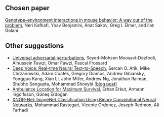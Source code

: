 ## Chosen paper

[Genotype–environment interactions in mouse behavior: A way out of the problem](https://www.researchgate.net/profile/Ilan_Golani/publication/7969318_Genotype-environment_interactions_in_mouse_behavior_A_way_out_of_the_problem/links/00b7d51d2cdac02d7f000000.pdf), Neri Kafkafi, Yoav Benjamini, Anat Sakov, Greg I. Elmer, and Ilan Golani

## Other suggestions

* [Universal adversarial perturbations](https://arxiv.org/abs/1610.08401), Seyed-Mohsen Moosavi-Dezfooli, Alhussein Fawzi, Omar Fawzi, Pascal Frossard
* [Deep Voice: Real-time Neural Text-to-Speech](https://arxiv.org/abs/1702.07825), Sercan O. Arik, Mike Chrzanowski, Adam Coates, Gregory Diamos, Andrew Gibiansky, Yongguo Kang, Xian Li, John Miller, Andrew Ng, Jonathan Raiman, Shubho Sengupta, Mohammad Shoeybi \[[blog post](http://research.baidu.com/deep-voice-production-quality-text-speech-system-constructed-entirely-deep-neural-networks/)\]
* [Ambulance Location for Maximum Survival](https://sites.ualberta.ca/~aingolfs/documents/survival15november07.pdf), Erhan Erkut, Armann Ingolfsson, Güneş Erdoğan
* [XNOR-Net: ImageNet Classification Using Binary Convolutional Neural Networks](https://arxiv.org/abs/1603.05279), Mohammad Rastegari, Vicente Ordonez, Joseph Redmon, Ali Farhadi
